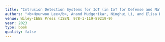 ```yaml
---
title: "Intrusion Detection Systems for IoT (in IoT for Defense and National Security)"
authors: "<b>Hyunwoo Lee</b>, Anand Mudgerikar, Ninghui Li, and Elisa Bertino"
venue: Wiley-IEEE Press (ISBN: 978-1-119-89219-9)
year: 2023
type: book
quality: false
---
```

